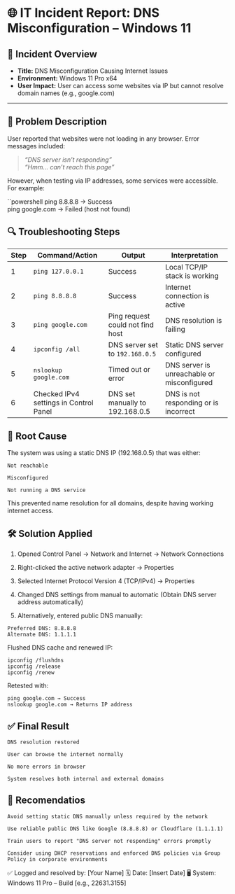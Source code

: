 

# 🌐 IT Incident Report: DNS Misconfiguration – Windows 11

## 📌 Incident Overview
- **Title:** DNS Misconfiguration Causing Internet Issues  
- **Environment:** Windows 11 Pro x64  
- **User Impact:** User can access some websites via IP but cannot resolve domain names (e.g., google.com)

---

## 🧾 Problem Description
User reported that websites were not loading in any browser. Error messages included:

> *“DNS server isn’t responding”*  
> *“Hmm… can’t reach this page”*

However, when testing via IP addresses, some services were accessible. For example:

``powershell
ping 8.8.8.8  → Success  
ping google.com  → Failed (host not found)

## 🔍 Troubleshooting Steps

| Step | Command/Action | Output | Interpretation |
|------|----------------|--------|----------------|
| 1 | `ping 127.0.0.1` | Success | Local TCP/IP stack is working |
| 2 | `ping 8.8.8.8` | Success | Internet connection is active |
| 3 | `ping google.com` | Ping request could not find host | DNS resolution is failing |
| 4 | `ipconfig /all` | DNS server set to `192.168.0.5` | Static DNS server configured |
| 5 | `nslookup google.com` | Timed out or error | DNS server is unreachable or misconfigured |
| 6 | Checked IPv4 settings in Control Panel | DNS set manually to 192.168.0.5 | DNS is not responding or is incorrect |


## 🧩 Root Cause

   The system was using a static DNS IP (192.168.0.5) that was either:

    Not reachable

    Misconfigured

    Not running a DNS service

This prevented name resolution for all domains, despite having working internet access.

## 🛠️ Solution Applied

  1.  Opened Control Panel → Network and Internet → Network Connections

  2. Right-clicked the active network adapter → Properties

  3. Selected Internet Protocol Version 4 (TCP/IPv4) → Properties

  4. Changed DNS settings from manual to automatic (Obtain DNS server address automatically)

  5.  Alternatively, entered public DNS manually:

    Preferred DNS: 8.8.8.8  
    Alternate DNS: 1.1.1.1

   Flushed DNS cache and renewed IP:

    ipconfig /flushdns
    ipconfig /release
    ipconfig /renew

   Retested with:

    ping google.com → Success  
    nslookup google.com → Returns IP address


## ✅  Final Result


    DNS resolution restored

    User can browse the internet normally

    No more errors in browser

    System resolves both internal and external domains

## 📌 Recomendatios

    Avoid setting static DNS manually unless required by the network

    Use reliable public DNS like Google (8.8.8.8) or Cloudflare (1.1.1.1)

    Train users to report "DNS server not responding" errors promptly

    Consider using DHCP reservations and enforced DNS policies via Group Policy in corporate environments

✅ Logged and resolved by: [Your Name]
🗓️ Date: [Insert Date]
🖥️ System: Windows 11 Pro – Build [e.g., 22631.3155]
